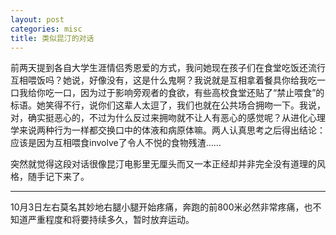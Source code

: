 ```yaml
---
layout: post
categories: misc
title: 类似昆汀的对话
---
```


前两天提到各自大学生涯情侣秀恩爱的方式，我问她现在孩子们在食堂吃饭还流行互相喂饭吗？她说，好像没有，这是什么鬼啊？我说就是互相拿着餐具你给我吃一口我给你吃一口，因为过于影响旁观者的食欲，有些高校食堂还贴了“禁止喂食”的标语。她笑得不行，说你们这辈人太逗了，我们也就在公共场合拥吻一下。我说，对，确实挺恶心的，不过为什么反过来拥吻就不让人有恶心的感觉呢？从进化心理学来说两种行为一样都交换口中的体液和病原体嘛。两人认真思考之后得出结论：应该是因为互相喂食involve了令人不悦的食物残渣……

突然就觉得这段对话很像昆汀电影里无厘头而又一本正经却并非完全没有道理的风格，随手记下来了。

---

10月3日左右莫名其妙地右腿小腿开始疼痛，奔跑的前800米必然非常疼痛，也不知道严重程度和将要持续多久，暂时放弃运动。
